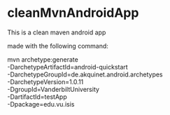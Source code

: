 cleanMvnAndroidApp
==================

This is a clean maven android app

made with the following command:

mvn archetype:generate \
  -DarchetypeArtifactId=android-quickstart \
  -DarchetypeGroupId=de.akquinet.android.archetypes \
  -DarchetypeVersion=1.0.11 \
  -DgroupId=VanderbiltUniversity \
  -DartifactId=testApp \
  -Dpackage=edu.vu.isis
